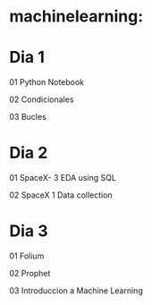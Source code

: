 # machinelearning:

# Dia 1

01 Python Notebook

02 Condicionales

03 Bucles

# Dia 2

01 SpaceX- 3 EDA using SQL

02 SpaceX 1 Data collection

# Dia 3

01 Folium

02 Prophet

03 Introduccion a Machine Learning
